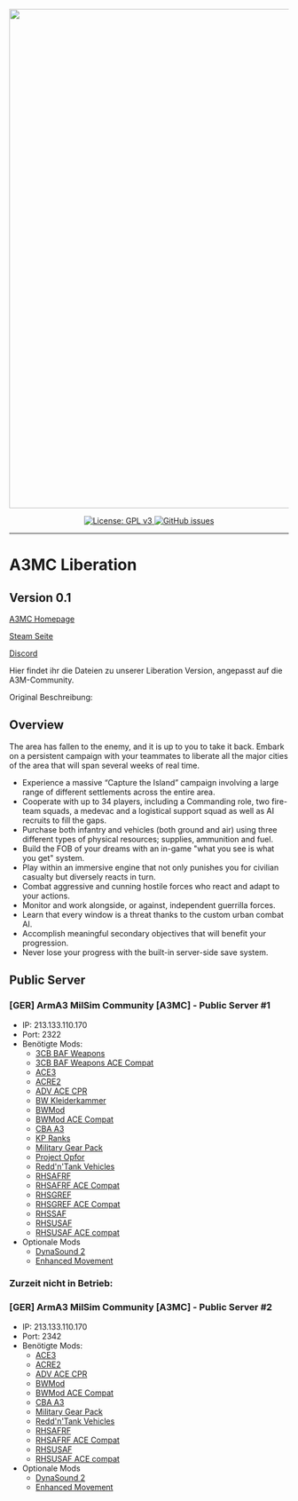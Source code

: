 <p align="center">
    <img src="https://a3m-community.de/wp-content/uploads/2018/01/cropped-logoHeader-3.png" width="900">
</p>

<p align="center">
    <a href="https://github.com/Dubjunk/A3MC-Liberation/blob/master/LICENSE">
        <img src="https://img.shields.io/badge/License-GPL%20v3-blue.svg?style=flat-square" alt="License: GPL v3">
    </a>
    <a href="https://github.com/Dubjunk/A3MC-Liberation/issues">
        <img src="https://img.shields.io/github/issues-raw/Dubjunk/A3MC-Liberation.svg?style=flat-square" alt="GitHub issues">
    </a>
</p>

<hr>

# A3MC Liberation

## Version 0.1

[A3MC Homepage](https://a3m-community.de)

[Steam Seite](http://steamcommunity.com/groups/A3M-Community)

[Discord](https://discordapp.com/invite/mEfXAEd)

Hier findet ihr die Dateien zu unserer Liberation Version, angepasst auf die A3M-Community.

Original Beschreibung:

## Overview
The area has fallen to the enemy, and it is up to you to take it back. Embark on a persistent campaign with your teammates to liberate all the major cities of the area that will span several weeks of real time.
* Experience a massive “Capture the Island” campaign involving a large range of different settlements across the entire area.
* Cooperate with up to 34 players, including a Commanding role, two fire-team squads, a medevac and a logistical support squad as well as AI recruits to fill the gaps.
* Purchase both infantry and vehicles (both ground and air) using three different types of physical resources; supplies, ammunition and fuel.
* Build the FOB of your dreams with an in-game "what you see is what you get" system.
* Play within an immersive engine that not only punishes you for civilian casualty but diversely reacts in turn.
* Combat aggressive and cunning hostile forces who react and adapt to your actions.
* Monitor and work alongside, or against, independent guerrilla forces.
* Learn that every window is a threat thanks to the custom urban combat AI.
* Accomplish meaningful secondary objectives that will benefit your progression.
* Never lose your progress with the built-in server-side save system.

## Public Server

### [GER] ArmA3 MilSim Community [A3MC] - Public Server #1

* IP: 213.133.110.170
* Port: 2322
* Benötigte Mods:
    * [3CB BAF Weapons](http://steamcommunity.com/sharedfiles/filedetails/?id=893339590)
    * [3CB BAF Weapons ACE Compat](http://steamcommunity.com/sharedfiles/filedetails/?id=1325185263)
    * [ACE3](http://steamcommunity.com/sharedfiles/filedetails/?id=463939057)
    * [ACRE2](http://steamcommunity.com/sharedfiles/filedetails/?id=751965892)
    * [ADV ACE CPR](http://steamcommunity.com/sharedfiles/filedetails/?id=1104460924)
    * [BW Kleiderkammer](http://steamcommunity.com/sharedfiles/filedetails/?id=835394852)
    * [BWMod](http://steamcommunity.com/sharedfiles/filedetails/?id=1200127537)
    * [BWMod ACE Compat](http://steamcommunity.com/sharedfiles/filedetails/?id=1200145989)
    * [CBA A3](http://steamcommunity.com/sharedfiles/filedetails/?id=450814997)
    * [KP Ranks](http://steamcommunity.com/sharedfiles/filedetails/?id=741621641)
    * [Military Gear Pack](http://steamcommunity.com/sharedfiles/filedetails/?id=736829758)
    * [Project Opfor](http://steamcommunity.com/sharedfiles/filedetails/?id=735566597)
    * [Redd'n'Tank Vehicles](http://steamcommunity.com/sharedfiles/filedetails/?id=1128145626)
    * [RHSAFRF](http://steamcommunity.com/sharedfiles/filedetails/?id=843425103)
    * [RHSAFRF ACE Compat](http://steamcommunity.com/sharedfiles/filedetails/?id=773131200)
    * [RHSGREF](http://steamcommunity.com/workshop/filedetails/?id=843593391)
    * [RHSGREF ACE Compat](http://steamcommunity.com/sharedfiles/filedetails/?id=884966711)
    * [RHSSAF](http://steamcommunity.com/sharedfiles/filedetails/?id=843632231)
    * [RHSUSAF](http://steamcommunity.com/sharedfiles/filedetails/?id=843577117)
    * [RHSUSAF ACE compat](http://steamcommunity.com/sharedfiles/filedetails/?id=773125288)
* Optionale Mods
    * [DynaSound 2](http://steamcommunity.com/sharedfiles/filedetails/?id=825181638)
    * [Enhanced Movement](http://steamcommunity.com/sharedfiles/filedetails/?id=333310405)

### Zurzeit nicht in Betrieb:	
### [GER] ArmA3 MilSim Community [A3MC] - Public Server #2

* IP: 213.133.110.170
* Port: 2342
* Benötigte Mods:
    * [ACE3](http://steamcommunity.com/sharedfiles/filedetails/?id=463939057)
    * [ACRE2](http://steamcommunity.com/sharedfiles/filedetails/?id=751965892)
    * [ADV ACE CPR](http://steamcommunity.com/sharedfiles/filedetails/?id=1104460924)
    * [BWMod](http://steamcommunity.com/sharedfiles/filedetails/?id=1200127537)
    * [BWMod ACE Compat](http://steamcommunity.com/sharedfiles/filedetails/?id=1200145989)
    * [CBA A3](http://steamcommunity.com/sharedfiles/filedetails/?id=450814997)
    * [Military Gear Pack](http://steamcommunity.com/sharedfiles/filedetails/?id=736829758)
    * [Redd'n'Tank Vehicles](http://steamcommunity.com/sharedfiles/filedetails/?id=1128145626)
    * [RHSAFRF](http://steamcommunity.com/sharedfiles/filedetails/?id=843425103)
    * [RHSAFRF ACE Compat](http://steamcommunity.com/sharedfiles/filedetails/?id=773131200)
    * [RHSUSAF](http://steamcommunity.com/sharedfiles/filedetails/?id=843577117)
    * [RHSUSAF ACE compat](http://steamcommunity.com/sharedfiles/filedetails/?id=773125288)
* Optionale Mods
    * [DynaSound 2](http://steamcommunity.com/sharedfiles/filedetails/?id=825181638)
    * [Enhanced Movement](http://steamcommunity.com/sharedfiles/filedetails/?id=333310405)